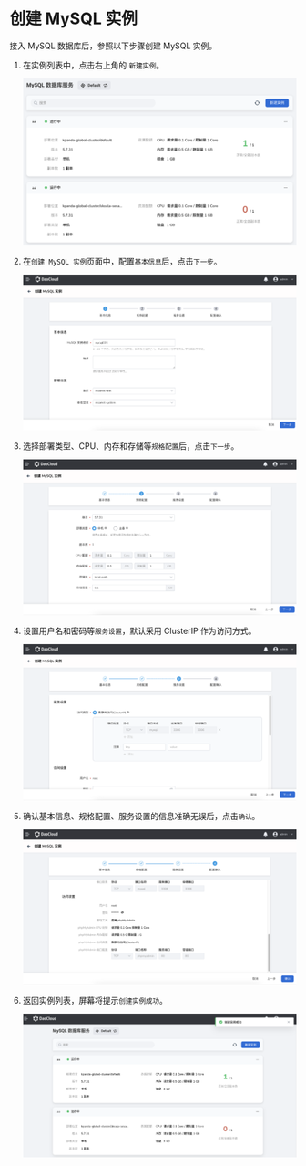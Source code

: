 # 创建 MySQL 实例

接入 MySQL 数据库后，参照以下步骤创建 MySQL 实例。

1. 在实例列表中，点击右上角的 `新建实例`。

    ![基本信息](../images/create00.png)

2. 在`创建 MySQL 实例`页面中，配置`基本信息`后，点击`下一步`。

    ![基本信息](../images/create01.png)

3. 选择部署类型、CPU、内存和存储等`规格配置`后，点击`下一步`。

    ![规格配置](../images/create02.png)

4. 设置用户名和密码等`服务设置`，默认采用 ClusterIP 作为访问方式。

    ![服务设置](../images/create03.png)

5. 确认基本信息、规格配置、服务设置的信息准确无误后，点击`确认`。

    ![确认](../images/create04.png)

6. 返回实例列表，屏幕将提示`创建实例成功`。

    ![成功创建](../images/create05.png)
